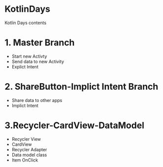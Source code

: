 # KotlinDays
Kotlin Days contents

# 1. Master Branch
* Start new Activty
* Send data to new Activity
* Explict Intent

# 2. ShareButton-Implict Intent Branch
* Share data to other apps
* Implict Intent

# 3.Recycler-CardView-DataModel
* Recycler View
* CardView
* Recycler Adapter
* Data model class
* Item OnClick
